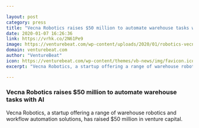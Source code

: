 ```yaml
---

layout: post
category: press
title: "Vecna Robotics raises $50 million to automate warehouse tasks with AI"
date: 2020-01-07 16:26:36
link: https://vrhk.co/2N61Pe9
image: https://venturebeat.com/wp-content/uploads/2020/01/robotics-vecna-e1578413040103.jpg?w=1200&strip=all
domain: venturebeat.com
author: "VentureBeat"
icon: https://venturebeat.com/wp-content/themes/vb-news/img/favicon.ico
excerpt: "Vecna Robotics, a startup offering a range of warehouse robotics and workflow automation solutions, has raised $50 million in venture capital."

---
```


### Vecna Robotics raises $50 million to automate warehouse tasks with AI

Vecna Robotics, a startup offering a range of warehouse robotics and workflow automation solutions, has raised $50 million in venture capital.